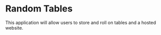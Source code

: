 # Random Tables
This application will allow users to store and roll on tables and a hosted website.
